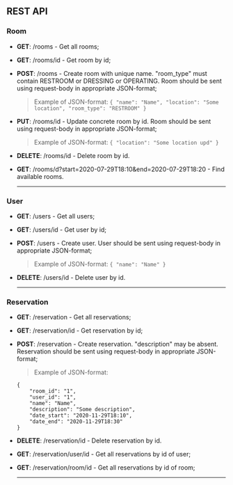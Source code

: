 ## REST API ##

### Room ###
*	**GET**: /rooms - Get all rooms;

*	**GET**: /rooms/id - Get room by id;

*	**POST**: /rooms - Create room with unique name. "room_type" must contain RESTROOM or DRESSING or OPERATING. Room should be sent using request-body in appropriate JSON-format;
    > Example of JSON-format: `{ "name": "Name", "location": "Some location", "room_type": "RESTROOM" }`

*	**PUT**: /rooms/id - Update concrete room by id. Room should be sent using request-body in appropriate JSON-format;
    > Example of JSON-format: `{ "location": "Some location upd" }`

*	**DELETE**: /rooms/id - Delete room by id.

*   **GET**: /rooms/d?start=2020-07-29T18:10&end=2020-07-29T18:20 - Find available rooms.
	- - -
	
### User ###
*	**GET**: /users - Get all users;

*	**GET**: /users/id - Get user by id;

*	**POST**: /users - Create user. User should be sent using request-body in appropriate JSON-format;
    > Example of JSON-format: `{ "name": "Name" }`
	
*	**DELETE**: /users/id - Delete user by id.
	- - -

### Reservation ###
*	**GET**: /reservation - Get all reservations;

*	**GET**: /reservation/id - Get reservation by id;

*	**POST**: /reservation - Create reservation. "description" may be absent. Reservation should be sent using request-body in appropriate JSON-format;
    > Example of JSON-format:

        {
			"room_id": "1",
			"user_id": "1",
			"name": "Name",
			"description": "Some description",
			"date_start": "2020-11-29T18:10",
			"date_end": "2020-11-29T18:30"
        }
	

*	**DELETE**: /reservation/id - Delete reservation by id.

*	**GET**: /reservation/user/id - Get all reservations by id of user;

*	**GET**: /reservation/room/id - Get all reservations by id of room;
	- - -
